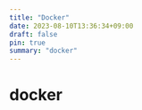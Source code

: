 ```yaml
---
title: "Docker"
date: 2023-08-10T13:36:34+09:00
draft: false
pin: true 
summary: "docker"
---
```


# docker